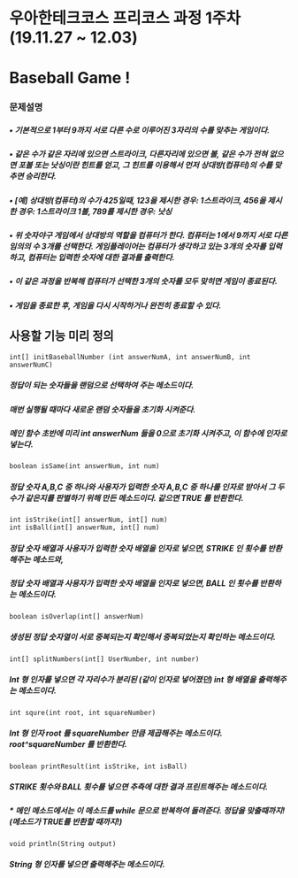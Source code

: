 # 우아한테크코스 프리코스 과정 1주차 (19.11.27 ~ 12.03)
  # Baseball Game !
  ### 문제설명
  ##### • 기본적으로 1부터 9까지 서로 다른 수로 이루어진 3자리의 수를 맞추는 게임이다.
  ##### • 같은 수가 같은 자리에 있으면 스트라이크, 다른자리에 있으면 볼, 같은 수가 전혀 없으면 포볼 또는 낫싱이란 힌트를 얻고, 그 힌트를 이용해서 먼저 상대방(컴퓨터)의 수를 맞추면 승리한다.
  ##### • [예] 상대방(컴퓨터)의 수가 425일때, 123을 제시한 경우: 1스트라이크, 456을 제시한 경우: 1스트라이크 1볼, 789를 제시한 경우: 낫싱
  ##### • 위 숫자야구 게임에서 상대방의 역할을 컴퓨터가 한다. 컴퓨터는 1에서 9까지 서로 다른 임의의 수 3개를 선택한다. 게임플레이어는 컴퓨터가 생각하고 있는 3개의 숫자를 입력하고, 컴퓨터는 입력한 숫자에 대한 결과를 출력한다.
  ##### • 이 같은 과정을 반복해 컴퓨터가 선택한 3개의 숫자를 모두 맞히면 게임이 종료된다.
  ##### • 게임을 종료한 후, 게임을 다시 시작하거나 완전히 종료할 수 있다.  
  
## 사용할 기능 미리 정의

```
int[] initBaseballNumber (int answerNumA, int answerNumB, int answerNumC)
```
##### 정답이 되는 숫자들을 랜덤으로 선택하여 주는 메소드이다.
##### 매번 실행될 때마다 새로운 랜덤 숫자들을 초기화 시켜준다.
##### 메인 함수 초반에 미리 int answerNum 들을 0으로 초기화 시켜주고, 이 함수에 인자로 넣는다.

```
boolean isSame(int answerNum, int num)
```
##### 정답 숫자 A,B,C 중 하나와 사용자가 입력한 숫자 A,B,C 중 하나를 인자로 받아서 그 두 수가 같은지를 판별하기 위해 만든 메소드이다. 같으면 TRUE 를 반환한다.
```
int isStrike(int[] answerNum, int[] num)
int isBall(int[] answerNum, int[] num)
```
##### 정답 숫자 배열과 사용자가 입력한 숫자 배열을 인자로 넣으면, STRIKE 인 횟수를 반환해주는 메소드와,
##### 정답 숫자 배열과 사용자가 입력한 숫자 배열을 인자로 넣으면, BALL 인 횟수를 반환하는 메소드이다.
```
boolean isOverlap(int[] answerNum)
```
##### 생성된 정답 숫자열이 서로 중복되는지 확인해서 중복되었는지 확인하는 메소드이다.
```
int[] splitNumbers(int[] UserNumber, int number)
```
##### Int 형 인자를 넣으면 각 자리수가 분리된 (같이 인자로 넣어졌던) int 형 배열을 출력해주는 메소드이다.
```
int squre(int root, int squareNumber)
```
##### Int 형 인자 root 를 squareNumber 만큼 제곱해주는 메소드이다. root^squareNumber 를 반환한다.
```
boolean printResult(int isStrike, int isBall)
```
##### STRIKE 횟수와 BALL 횟수를 넣으면 추측에 대한 결과 프린트해주는 메소드이다.
##### * 메인 메소드에서는 이 메소드를 while 문으로 반복하여 돌려준다. 정답을 맞출때까지!(메소드가 TRUE를 반환할 때까지!)
```
void println(String output)
```
##### String 형 인자를 넣으면 출력해주는 메소드이다.